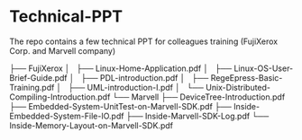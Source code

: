 # Technical-PPT

The repo contains a few technical PPT for colleagues training (FujiXerox Corp. and Marvell company)

├── FujiXerox
│   ├── Linux-Home-Application.pdf
│   ├── Linux-OS-User-Brief-Guide.pdf
│   ├── PDL-introduction.pdf
│   ├── RegeEpress-Basic-Training.pdf
│   ├── UML-introduction-I.pdf
│   └── Unix-Distributed-Compiling-Introduction.pdf
└── Marvell
    ├── DeviceTree-Introduction.pdf
    ├── Embedded-System-UnitTest-on-Marvell-SDK.pdf
    ├── Inside-Embedded-System-File-IO.pdf
    ├── Inside-Marvell-SDK-Log.pdf
    └── Inside-Memory-Layout-on-Marvell-SDK.pdf


